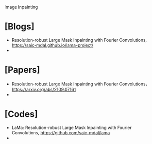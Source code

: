 Image Inpainting

# [Blogs]
+ Resolution-robust Large Mask Inpainting with Fourier Convolutions, https://saic-mdal.github.io/lama-project/
+ 

# [Papers]
+ Resolution-robust Large Mask Inpainting with Fourier Convolutions， https://arxiv.org/abs/2109.07161
+ 

# [Codes]
+ LaMa: Resolution-robust Large Mask Inpainting with Fourier Convolutions, https://github.com/saic-mdal/lama
+ 
